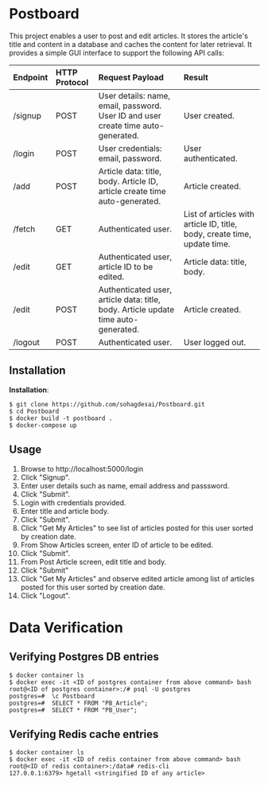 # Postboard
This project enables a user to post and edit articles. It stores the article's title and content in a database and caches the content for later retrieval. It provides a simple GUI interface to support the following API calls:

| Endpoint | HTTP Protocol    |  Request Payload                                                                  | Result                       |
| :------- | :--------------  | :-------------------------------------------------------------------------------- | :--------------------------  |
| /signup  | POST             | User details: name, email, password. User ID and user create time auto-generated. | User created.                |
| /login   | POST             | User credentials: email, password.                                                | User authenticated.          | 
| /add     | POST             | Article data: title, body. Article ID, article create time auto-generated.        | Article created.             |
| /fetch   | GET              | Authenticated user.                                                               | List of articles with article ID, title, body, create time, update time. |
| /edit    | GET              | Authenticated user, article ID to be edited.                                      | Article data: title, body.   |
| /edit    | POST             | Authenticated user, article data: title, body. Article update time auto-generated.| Article created.             |
| /logout  | POST             | Authenticated user.                                                               | User logged out. |

## Installation

**Installation**:

```shell
$ git clone https://github.com/sohagdesai/Postboard.git
$ cd Postboard
$ docker build -t postboard .
$ docker-compose up
```
## Usage
1. Browse to http://localhost:5000/login
2. Click "Signup".
3. Enter user details such as name, email address and passsword.
4. Click "Submit".
5. Login with credentials provided.
6. Enter title and article body.
7. Click "Submit". 
8. Click "Get My Articles" to see list of articles posted for this user sorted by creation date.
9. From Show Articles screen, enter ID of article to be edited. 
10. Click "Submit".
11. From Post Article screen, edit title and body.
12. Click "Submit"
13. Click "Get My Articles" and observe edited article among list of articles posted for this user sorted by creation date.
14. Click "Logout".

# Data Verification

## Verifying Postgres DB entries

```shell
$ docker container ls
$ docker exec -it <ID of postgres container from above command> bash
root@<ID of postgres container>:/# psql -U postgres
postgres=#  \c Postboard
postgres=#  SELECT * FROM "PB_Article";
postgres=#  SELECT * FROM "PB_User";
```

## Verifying Redis cache entries

```shell
$ docker container ls
$ docker exec -it <ID of redis container from above command> bash
root@<ID of redis container>:/data# redis-cli
127.0.0.1:6379> hgetall <stringified ID of any article>
```
